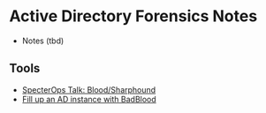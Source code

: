 # Active Directory Forensics Notes

- Notes (tbd)

## Tools

- [SpecterOps Talk: Blood/Sharphound](SpecterOps_Bloodhound.md)
- [Fill up an AD instance with BadBlood](https://github.com/davidprowe/BadBlood)
